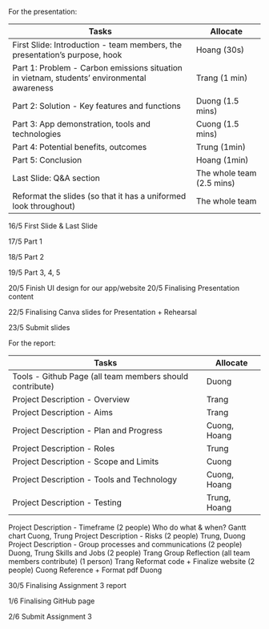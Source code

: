For the presentation: 

 | Tasks | Allocate |
 | --- | --- |
 | First Slide: Introduction - team members, the presentation’s purpose, hook | Hoang (30s) |
 | Part 1: Problem - Carbon emissions situation in vietnam, students’ environmental awareness | Trang (1 min) |
 | Part 2: Solution - Key features and functions | Duong (1.5 mins) |
 | Part 3: App demonstration, tools and technologies | Cuong (1.5 mins) |
 | Part 4: Potential benefits, outcomes | Trung (1min) |
 | Part 5: Conclusion | Hoang (1min) | 
 | Last Slide: Q&A section | The whole team (2.5 mins) |
 | Reformat the slides (so that it has a uniformed look throughout) | The whole team |
 
16/5 First Slide & Last Slide

17/5 Part 1 

18/5 Part 2

19/5 Part 3, 4, 5

20/5 Finish UI design for our app/website
20/5 Finalising Presentation content

22/5 Finalising Canva slides for Presentation + Rehearsal

23/5 Submit slides

 For the report:

 | Tasks | Allocate |
 | --- | --- |
 | Tools - Github Page (all team members should contribute) | Duong |
 | Project Description - Overview | Trang |
 | Project Description - Aims | Trang |
 | Project Description - Plan and Progress | Cuong, Hoang
 | Project Description - Roles | Trung
 | Project Description - Scope and Limits | Cuong
 | Project Description - Tools and Technology | Cuong, Hoang
 | Project Description - Testing | Trung, Hoang
Project Description - Timeframe (2 people)
Who do what & when? Gantt chart
Cuong, Trung
Project Description - Risks (2 people)
Trung, Duong
Project Description - Group processes and communications (2 people)
Duong, Trung
Skills and Jobs (2 people)
Trang
Group Reflection (all team members contribute) (1 person)
Trang
Reformat code + Finalize website (2 people)
Cuong
Reference + Format pdf 
Duong


 

30/5 Finalising Assignment 3 report

1/6 Finalising GitHub page

2/6 Submit Assignment 3
